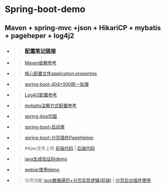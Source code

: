 # Spring-boot-demo
## Maven + spring-mvc +json + HikariCP + mybatis + pageheper + log4j2
* > ### [配置笔记链接](https://github.com/zhou151/Spring-boot-demo/tree/master/demo/配置笔记.txt)
* > [Maven依赖参考](https://github.com/zhou151/Spring-boot-demo/blob/master/demo/pom.xml)
* > [核心配置文件application.properties](https://github.com/zhou151/Spring-boot-demo/blob/master/demo/src/main/resources/application.properties)
* > [spring-boot-404+500统一处理](https://github.com/zhou151/Spring-boot-demo/blob/master/demo/src/main/java/com/zhou/config/MyExceptionConfig.java)
* > [Log4j2配置参考](https://github.com/zhou151/Spring-boot-demo/blob/master/demo/src/main/resources/log4j2.xml)
* > [mybatis注解方式配置参考](https://github.com/zhou151/Spring-boot-demo/blob/master/demo/src/main/java/com/zhou/mapper/UserMapper.java)
* > [spring-Aop切面](https://github.com/zhou151/Spring-boot-demo/blob/master/demo/src/main/java/com/zhou/aop/WebAop.java)
* > [spring-boot-启动类](https://github.com/zhou151/Spring-boot-demo/blob/master/demo/src/main/java/com/zhou/SpringStart.java)
* > [spring-boot-分页插件PageHelper](https://github.com/zhou151/Spring-boot-demo/blob/master/demo/src/main/java/com/zhou/service/UserService.java)

* > #Ajax文件上传[]() 
  [前端代码](https://github.com/zhou151/Spring-boot-demo/blob/master/demo/src/main/webapp/page/ajax-test.html) |
  [后端代码](https://github.com/zhou151/Spring-boot-demo/blob/master/demo/src/main/java/com/zhou/controller/AjaxController.java)
 * > [java生成验证码demo](https://github.com/zhou151/Spring-boot-demo/blob/master/demo/src/main/java/com/zhou/controller/DrawImage.java)
 
 * > [webjar使用demo](https://github.com/zhou151/Spring-boot-demo/blob/master/demo/src/main/webapp/index.jsp)

* >分页功能 [json数据遍历+分页实现逻辑(前端)](https://github.com/zhou151/Spring-boot-demo/blob/master/demo/src/main/webapp/js/index.js) |
[分页后台插件使用](https://github.com/zhou151/Spring-boot-demo/blob/master/demo/src/main/java/com/zhou/service/UserService.java)
 
